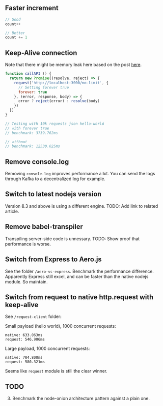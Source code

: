 ## Faster increment

```javascript
// Good
count++

// Better
count += 1
```

## Keep-Alive connection


Note that there might be memory leak here based on the post [here](https://github.com/request/request/issues/1637). 

```javascript
function callAPI () {
  return new Promise((resolve, reject) => {
    request('http://localhost:3000/no-limit', {
      // Setting forever true
      forever: true
    }, (error, response, body) => {
      error ? reject(error) : resolve(body)
    })
  })
}

// Testing with 10k requests json hello-world
// with forever true
// benchmark: 3739.762ms

// without
// benchmark: 12530.025ms
```

## Remove console.log

Removing `console.log` improves performance a lot. You can send the logs through Kafka to a decentralized log for example.

## Switch to latest nodejs version

Version 8.3 and above is using a different engine. TODO: Add link to related article.

## Remove babel-transpiler

Transpiling server-side code is unnessary. TODO: Show proof that performance is worse.


## Switch from Express to Aero.js

See the folder `/aero-vs-express`. Benchmark the performance difference. Apparently Express still excel, and can be faster than the native nodejs module. So maintain.

## Switch from request to native http.request with keep-alive

See `/request-client` folder:

Small payload (hello world), 1000 concurrent requests:

```
native: 633.063ms
request: 546.906ms
```

Large payload, 1000 concurrent requests:

```
native: 704.800ms
request: 580.321ms
```

Seems like `request` module is still the clear winner.

## TODO
3. Benchmark the node-onion architecture pattern against a plain one.
